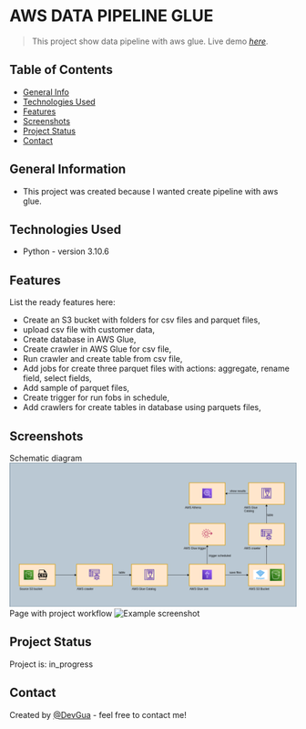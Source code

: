 # AWS DATA PIPELINE GLUE
> This project show data pipeline with aws glue.
> Live demo [_here_](#).

## Table of Contents
* [General Info](#general-information)
* [Technologies Used](#technologies-used)
* [Features](#features)
* [Screenshots](#screenshots)
* [Project Status](#project-status)
* [Contact](#contact)

## General Information
- This project was created because I wanted create pipeline with aws glue.


## Technologies Used
- Python - version 3.10.6


## Features
List the ready features here:
- Create an S3 bucket with folders for csv files and parquet files, 
- upload csv file with customer data,
- Create database in AWS Glue,
- Create crawler in AWS Glue for csv file,
- Run crawler and create table from csv file,
- Add jobs for create three parquet files with actions: aggregate, rename field, select fields,
- Add sample of parquet files,
- Create trigger for run fobs in schedule,
- Add crawlers for create tables in database using parquets files,


## Screenshots
Schematic diagram
![Example screenshot](./static/func-diagram-data-pipeline.png)
Page with project workflow
![Example screenshot](#)

## Project Status
Project is: in_progress


## Contact
Created by [@DevGua]() - feel free to contact me!
